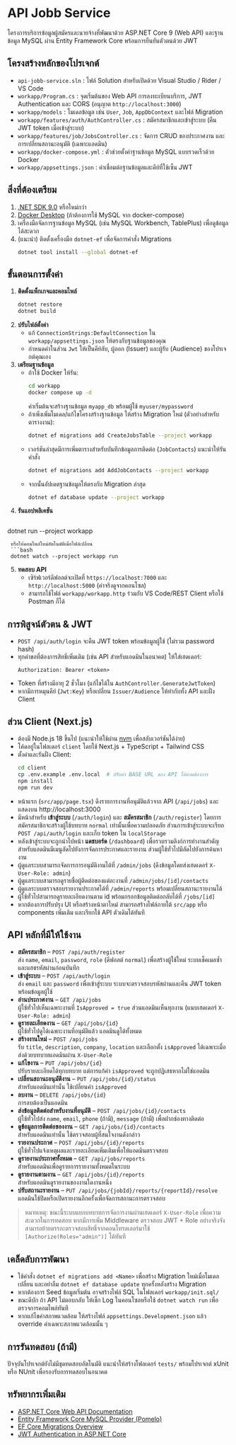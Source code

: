 # API Jobb Service

โครงการบริการข้อมูลผู้สมัครและนายจ้างที่พัฒนาด้วย ASP.NET Core 9 (Web API) และฐานข้อมูล MySQL ผ่าน Entity Framework Core พร้อมการยืนยันตัวตนด้วย JWT

## โครงสร้างหลักของโปรเจกต์
- `api-jobb-service.sln` : ไฟล์ Solution สำหรับเปิดด้วย Visual Studio / Rider / VS Code
- `workapp/Program.cs` : จุดเริ่มต้นของ Web API การลงทะเบียนบริการ, JWT Authentication และ CORS (อนุญาต `http://localhost:3000`)
- `workapp/models` : โมเดลข้อมูล เช่น `User`, `Job`, `AppDbContext` และไฟล์ Migration
- `workapp/features/auth/AuthController.cs` : สมัครสมาชิกและเข้าสู่ระบบ (คืน JWT token เมื่อเข้าสู่ระบบ)
- `workapp/features/job/JobsController.cs` : จัดการ CRUD ของประกาศงาน และการเปลี่ยนสถานะอนุมัติ (เฉพาะแอดมิน)
- `workapp/docker-compose.yml` : ตัวช่วยตั้งค่าฐานข้อมูล MySQL แบบรวดเร็วด้วย Docker
- `workapp/appsettings.json` : ค่าเชื่อมต่อฐานข้อมูลและคีย์ที่ใช้เซ็น JWT

## สิ่งที่ต้องเตรียม
1. [.NET SDK 9.0](https://dotnet.microsoft.com/) หรือใหม่กว่า
2. [Docker Desktop](https://www.docker.com/products/docker-desktop/) (ถ้าต้องการใช้ MySQL จาก docker-compose)
3. เครื่องมือจัดการฐานข้อมูล MySQL (เช่น MySQL Workbench, TablePlus) เพื่อดูข้อมูลได้สะดวก
4. (แนะนำ) ติดตั้งเครื่องมือ `dotnet-ef` เพื่อจัดการคำสั่ง Migrations
   ```bash
   dotnet tool install --global dotnet-ef
   ```

## ขั้นตอนการตั้งค่า
1. **ติดตั้งแพ็กเกจและคอมไพล์**
   ```bash
   dotnet restore
   dotnet build
   ```
2. **ปรับไฟล์ตั้งค่า**
   - แก้ `ConnectionStrings:DefaultConnection` ใน `workapp/appsettings.json` ให้ตรงกับฐานข้อมูลของคุณ
   - กำหนดค่าในส่วน `Jwt` ให้เป็นคีย์ลับ, ผู้ออก (Issuer) และผู้รับ (Audience) ของโปรเจกต์คุณเอง
3. **เตรียมฐานข้อมูล**
   - ถ้าใช้ Docker ให้รัน:
     ```bash
     cd workapp
     docker compose up -d
     ```
     ค่าเริ่มต้นจะสร้างฐานข้อมูล `myapp_db` พร้อมผู้ใช้ `myuser/mypassword`
   - ถ้าเพิ่งเพิ่มโมเดล/แก้ไขโครงสร้างฐานข้อมูล ให้สร้าง Migration ใหม่ (ตัวอย่างสำหรับตารางงาน):
     ```bash
     dotnet ef migrations add CreateJobsTable --project workapp
     ```
   - เวอร์ชันล่าสุดมีการเพิ่มตารางสำหรับบันทึกข้อมูลการติดต่อ (`JobContacts`) แนะนำให้รันคำสั่ง
     ```bash
     dotnet ef migrations add AddJobContacts --project workapp
     ```
   - จากนั้นอัปเดตฐานข้อมูลให้ตรงกับ Migration ล่าสุด
     ```bash
     dotnet ef database update --project workapp
     ```
4. **รันแอปพลิเคชัน**
   ```bash
 dotnet run --project workapp
  ```
   หรือให้คอมไพล์ใหม่อัตโนมัติเมื่อไฟล์เปลี่ยน
   ```bash
   dotnet watch --project workapp run
   ```
5. **ทดสอบ API**
   - เซิร์ฟเวอร์ดีฟอลต์จะเปิดที่ `https://localhost:7000` และ `http://localhost:5000` (ค่าจริงดูจากคอนโซล)
   - สามารถใช้ไฟล์ `workapp/workapp.http` ร่วมกับ VS Code/REST Client หรือใช้ Postman ก็ได้

## การพิสูจน์ตัวตน & JWT
- `POST /api/auth/login` จะคืน JWT token พร้อมข้อมูลผู้ใช้ (ไม่รวม password hash)
- ทุกคำขอที่ต้องการสิทธิ์เพิ่มเติม (เช่น API สำหรับแอดมินในอนาคต) ให้ใส่เฮดเดอร์:
  ```text
  Authorization: Bearer <token>
  ```
- Token ที่สร้างมีอายุ 2 ชั่วโมง (แก้ไขได้ใน `AuthController.GenerateJwtToken`)
- หากมีการหมุนคีย์ (`Jwt:Key`) หรือเปลี่ยน `Issuer/Audience` ให้ทำกับทั้ง API และฝั่ง Client

## ส่วน Client (Next.js)
- ต้องมี Node.js 18 ขึ้นไป (แนะนำให้ใช้ผ่าน [nvm](https://github.com/nvm-sh/nvm) เพื่อสลับเวอร์ชันได้ง่าย)
- โค้ดอยู่ในโฟลเดอร์ `client` โดยใช้ Next.js + TypeScript + Tailwind CSS
- ตั้งค่าและรันฝั่ง Client:
  ```bash
  cd client
  cp .env.example .env.local  # ปรับค่า BASE URL ของ API ได้ตามต้องการ
  npm install
  npm run dev
  ```
- หน้าแรก (`src/app/page.tsx`) ดึงรายการงานที่อนุมัติแล้วจาก API (`/api/jobs`) และแสดงบน http://localhost:3000
- มีหน้าสำหรับ **เข้าสู่ระบบ** (`/auth/login`) และ **สมัครสมาชิก** (`/auth/register`) โดยการสมัครสมาชิกจะสร้างผู้ใช้บทบาท `normal` เท่านั้นเพื่อความปลอดภัย ส่วนการเข้าสู่ระบบจะเรียก `POST /api/auth/login` และเก็บ token ใน `localStorage`
- หลังเข้าสู่ระบบจะถูกนำไปหน้า **แดชบอร์ด** (`/dashboard`) เพื่อรวบรวมลิงก์การทำงานสำคัญ สำหรับแอดมินมีเมนูลัดไปยังการจัดการประกาศและรายงาน ส่วนผู้ใช้ทั่วไปมีลัดไปยังการค้นหางาน
- ผู้ดูแลระบบสามารถจัดการการอนุมัติงานได้ที่ `/admin/jobs` (ดึงข้อมูลโดยส่งเฮดเดอร์ `X-User-Role: admin`)
- ผู้ดูแลระบบสามารถดูรายชื่อผู้ติดต่อของแต่ละงานที่ `/admin/jobs/[id]/contacts`
- ผู้ดูแลระบบตรวจสอบรายงานประกาศได้ที่ `/admin/reports` พร้อมเปลี่ยนสถานะรายงานได้
- ผู้ใช้ทั่วไปสามารถดูรายละเอียดงานตาม id พร้อมกรอกข้อมูลติดต่อกลับได้ที่ `/jobs/[id]`
- หากต้องการปรับปรุง UI หรือสร้างหน้าตาใหม่ สามารถสร้างไฟล์ภายใต้ `src/app` หรือ components เพิ่มเติม และเรียกใช้ API ตัวเดิมได้ทันที

## API หลักที่มีให้ใช้งาน
- **สมัครสมาชิก** – `POST /api/auth/register`  
  ส่ง `name`, `email`, `password`, `role` (ดีฟอลต์ `normal`) เพื่อสร้างผู้ใช้ใหม่ ระบบเช็คเมลซ้ำและแฮชรหัสผ่านก่อนบันทึก
- **เข้าสู่ระบบ** – `POST /api/auth/login`  
  ส่ง `email` และ `password` เพื่อเข้าสู่ระบบ ระบบจะตรวจสอบรหัสผ่านและคืน JWT token พร้อมข้อมูลผู้ใช้
- **อ่านประกาศงาน** – `GET /api/jobs`  
  ผู้ใช้ทั่วไปเห็นเฉพาะงานที่ `IsApproved = true` ส่วนแอดมินเห็นทุกงาน (แนบเฮดเดอร์ `X-User-Role: admin`)
- **ดูรายละเอียดงาน** – `GET /api/jobs/{id}`  
  ผู้ใช้ทั่วไปดูได้เฉพาะงานที่อนุมัติแล้ว แอดมินดูได้ทั้งหมด
- **สร้างงานใหม่** – `POST /api/jobs`  
  รับ `title`, `description`, `company`, `location` และเลือกตั้ง `isApproved` ได้เฉพาะเมื่อส่งด้วยบทบาทแอดมินผ่าน `X-User-Role`
- **แก้ไขงาน** – `PUT /api/jobs/{id}`  
  ปรับรายละเอียดได้ทุกบทบาท แต่การแก้ค่า `isApproved` จะถูกปฏิเสธหากไม่ใช่แอดมิน
- **เปลี่ยนสถานะอนุมัติงาน** – `PUT /api/jobs/{id}/status`  
  สำหรับแอดมินเท่านั้น ใช้เปลี่ยนค่า `isApproved`
- **ลบงาน** – `DELETE /api/jobs/{id}`  
  การลบต้องเป็นแอดมิน
- **ส่งข้อมูลติดต่อสำหรับงานที่อนุมัติ** – `POST /api/jobs/{id}/contacts`  
  ผู้ใช้ทั่วไปส่ง `name`, `email`, `phone` (ถ้ามี), `message` (ถ้ามี) เพื่อฝากช่องทางติดต่อ
- **ดูข้อมูลการติดต่อของงาน** – `GET /api/jobs/{id}/contacts`  
  สำหรับแอดมินเท่านั้น ใช้ตรวจสอบผู้ที่สนใจงานดังกล่าว
- **รายงานประกาศ** – `POST /api/jobs/{id}/reports`  
  ผู้ใช้ทั่วไปแจ้งเหตุผลและรายละเอียดเพิ่มเติมเพื่อให้แอดมินตรวจสอบ
- **ดูรายงานประกาศทั้งหมด** – `GET /api/jobs/reports`  
  สำหรับแอดมินเพื่อดูรายการรายงานทั้งหมดในระบบ
- **ดูรายงานตามงาน** – `GET /api/jobs/{id}/reports`  
  สำหรับแอดมินดูรายงานของงานใดงานหนึ่ง
- **ปรับสถานะรายงาน** – `PUT /api/jobs/{jobId}/reports/{reportId}/resolve`  
  แอดมินใช้ปิดหรือเปิดรายงานอีกครั้งเพื่อจัดการสถานะการตรวจสอบ

> หมายเหตุ: ขณะนี้ระบบแยกบทบาทการจัดการงานผ่านเฮดเดอร์ `X-User-Role` เพื่อความสะดวกในการทดสอบ หากมีการเพิ่ม Middleware ตรวจสอบ JWT + Role อย่างจริงจัง สามารถย้ายตรรกะตรวจสอบสิทธิ์จากคอนโทรลเลอร์มาใช้ `[Authorize(Roles="admin")]` ได้ทันที

## เคล็ดลับการพัฒนา
- ใช้คำสั่ง `dotnet ef migrations add <Name>` เพื่อสร้าง Migration ใหม่เมื่อโมเดลเปลี่ยน และอย่าลืม `dotnet ef database update` ทุกครั้งหลังสร้าง Migration
- หากต้องการ Seed ข้อมูลเริ่มต้น อาจสร้างไฟล์ SQL ในโฟลเดอร์ `workapp/init.sql/`
- ขณะดีบัก ถ้า API ไม่ตอบกลับ ให้เช็ก Log ในคอนโซลหรือใช้ `dotnet watch run` เพื่อตรวจการคอมไพล์ทันที
- หากแก้ไขค่าสภาพแวดล้อม ให้สร้างไฟล์ `appsettings.Development.json` แล้ว override ค่าเฉพาะสภาพแวดล้อมนั้น ๆ

## การรันทดสอบ (ถ้ามี)
ปัจจุบันโปรเจกต์ยังไม่มีชุดทดสอบอัตโนมัติ แนะนำให้สร้างโฟลเดอร์ `tests/` พร้อมโปรเจกต์ xUnit หรือ NUnit เพื่อรองรับการทดสอบในอนาคต

## ทรัพยากรเพิ่มเติม
- [ASP.NET Core Web API Documentation](https://learn.microsoft.com/aspnet/core/web-api/)
- [Entity Framework Core MySQL Provider (Pomelo)](https://github.com/PomeloFoundation/Pomelo.EntityFrameworkCore.MySql)
- [EF Core Migrations Overview](https://learn.microsoft.com/ef/core/managing-schemas/migrations/)
- [JWT Authentication in ASP.NET Core](https://learn.microsoft.com/aspnet/core/security/authentication/jwt)
